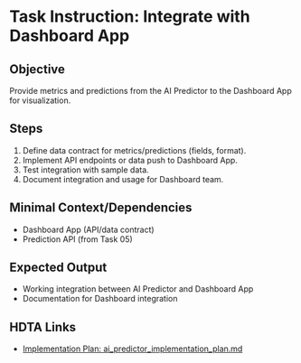 # Task Instruction: Integrate with Dashboard App

## Objective
Provide metrics and predictions from the AI Predictor to the Dashboard App for visualization.

## Steps
1. Define data contract for metrics/predictions (fields, format).
2. Implement API endpoints or data push to Dashboard App.
3. Test integration with sample data.
4. Document integration and usage for Dashboard team.

## Minimal Context/Dependencies
- Dashboard App (API/data contract)
- Prediction API (from Task 05)

## Expected Output
- Working integration between AI Predictor and Dashboard App
- Documentation for Dashboard integration

## HDTA Links
- [Implementation Plan: ai_predictor_implementation_plan.md](ai_predictor_implementation_plan.md)
